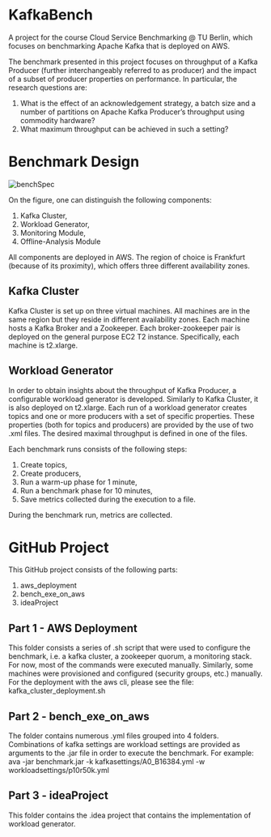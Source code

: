 # KafkaBench
A project for the course Cloud Service Benchmarking @ TU Berlin, which focuses on benchmarking Apache Kafka that is deployed on AWS.

The benchmark presented in this project focuses on throughput of a Kafka Producer (further interchangeably referred to as producer) and the impact of a subset of producer properties on performance. In particular, the research questions are:

1. What is the effect of an acknowledgement strategy, a batch size and a number of partitions on Apache Kafka Producer’s throughput using commodity hardware?
2. What maximum throughput can be achieved in such a setting?

# Benchmark Design

![benchSpec](https://user-images.githubusercontent.com/22837704/153164377-fe15920b-2963-45bb-ad16-436ee22d192d.jpeg)

On the figure, one can distinguish the following components:

1. Kafka Cluster,
2. Workload Generator,
3. Monitoring Module,
4. Offline-Analysis Module

All components are deployed in AWS. The region of choice is Frankfurt (because of its proximity), which offers three different availability zones.

## Kafka Cluster
Kafka Cluster is set up on three virtual machines. All machines are in the same region but they reside in different availability zones. Each machine hosts a Kafka Broker and a Zookeeper.
Each broker-zookeeper pair is deployed on the general purpose EC2 T2 instance. Specifically, each machine is t2.xlarge.

## Workload Generator

In order to obtain insights about the throughput of Kafka Producer, a configurable workload generator is developed. Similarly to Kafka Cluster,
it is also deployed on t2.xlarge. Each run of a workload generator creates topics and one or more producers with a set of specific properties.
These properties (both for topics and producers) are provided by the use of two .xml files. The desired maximal throughput is defined in one of the files.

Each benchmark runs consists of the following steps:

1. Create topics,
2. Create producers,
3. Run a warm-up phase for 1 minute,
4. Run a benchmark phase for 10 minutes,
5. Save metrics collected during the execution to a file.

During the benchmark run, metrics are collected.

# GitHub Project

This GitHub project consists of the following parts:
1. aws_deployment
2. bench_exe_on_aws
3. ideaProject

## Part 1 - AWS Deployment
This folder consists a series of .sh script that were used to configure the benchmark, i.e. a kafka cluster, a zookeeper quorum, a monitoring stack.
For now, most of the commands were executed manually. Similarly, some machines were provisioned and configured (security groups, etc.) manually. 
For the deployment with the aws cli, please see the file:  kafka_cluster_deployment.sh

## Part 2 - bench_exe_on_aws

The folder contains numerous .yml files grouped into 4 folders. Combinations of kafka settings are workload settings are provided as arguments to the .jar file in order to execute the benchmark. For example:
ava -jar benchmark.jar -k kafkasettings/A0_B16384.yml -w workloadsettings/p10r50k.yml

## Part 3 - ideaProject

This folder contains the .idea project that contains the implementation of workload generator.


